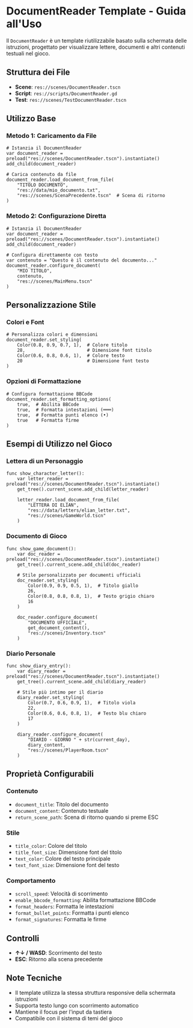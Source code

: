 # DocumentReader Template - Guida all'Uso

Il `DocumentReader` è un template riutilizzabile basato sulla schermata delle istruzioni, progettato per visualizzare lettere, documenti e altri contenuti testuali nel gioco.

## Struttura dei File

- **Scene**: `res://scenes/DocumentReader.tscn`
- **Script**: `res://scripts/DocumentReader.gd`
- **Test**: `res://scenes/TestDocumentReader.tscn`

## Utilizzo Base

### Metodo 1: Caricamento da File

```gdscript
# Istanzia il DocumentReader
var document_reader = preload("res://scenes/DocumentReader.tscn").instantiate()
add_child(document_reader)

# Carica contenuto da file
document_reader.load_document_from_file(
    "TITOLO DOCUMENTO",
    "res://data/mio_documento.txt",
    "res://scenes/ScenaPrecedente.tscn"  # Scena di ritorno
)
```

### Metodo 2: Configurazione Diretta

```gdscript
# Istanzia il DocumentReader
var document_reader = preload("res://scenes/DocumentReader.tscn").instantiate()
add_child(document_reader)

# Configura direttamente con testo
var contenuto = "Questo è il contenuto del documento..."
document_reader.configure_document(
    "MIO TITOLO",
    contenuto,
    "res://scenes/MainMenu.tscn"
)
```

## Personalizzazione Stile

### Colori e Font

```gdscript
# Personalizza colori e dimensioni
document_reader.set_styling(
    Color(0.8, 0.9, 0.7, 1),  # Colore titolo
    28,                       # Dimensione font titolo
    Color(0.6, 0.8, 0.6, 1),  # Colore testo
    20                        # Dimensione font testo
)
```

### Opzioni di Formattazione

```gdscript
# Configura formattazione BBCode
document_reader.set_formatting_options(
    true,  # Abilita BBCode
    true,  # Formatta intestazioni (═══)
    true,  # Formatta punti elenco (•)
    true   # Formatta firme
)
```

## Esempi di Utilizzo nel Gioco

### Lettera di un Personaggio

```gdscript
func show_character_letter():
    var letter_reader = preload("res://scenes/DocumentReader.tscn").instantiate()
    get_tree().current_scene.add_child(letter_reader)
    
    letter_reader.load_document_from_file(
        "LETTERA DI ELIAN",
        "res://data/letters/elian_letter.txt",
        "res://scenes/GameWorld.tscn"
    )
```

### Documento di Gioco

```gdscript
func show_game_document():
    var doc_reader = preload("res://scenes/DocumentReader.tscn").instantiate()
    get_tree().current_scene.add_child(doc_reader)
    
    # Stile personalizzato per documenti ufficiali
    doc_reader.set_styling(
        Color(0.9, 0.9, 0.5, 1),  # Titolo giallo
        26,
        Color(0.8, 0.8, 0.8, 1),  # Testo grigio chiaro
        16
    )
    
    doc_reader.configure_document(
        "DOCUMENTO UFFICIALE",
        get_document_content(),
        "res://scenes/Inventory.tscn"
    )
```

### Diario Personale

```gdscript
func show_diary_entry():
    var diary_reader = preload("res://scenes/DocumentReader.tscn").instantiate()
    get_tree().current_scene.add_child(diary_reader)
    
    # Stile più intimo per il diario
    diary_reader.set_styling(
        Color(0.7, 0.6, 0.9, 1),  # Titolo viola
        22,
        Color(0.6, 0.6, 0.8, 1),  # Testo blu chiaro
        17
    )
    
    diary_reader.configure_document(
        "DIARIO - GIORNO " + str(current_day),
        diary_content,
        "res://scenes/PlayerRoom.tscn"
    )
```

## Proprietà Configurabili

### Contenuto
- `document_title`: Titolo del documento
- `document_content`: Contenuto testuale
- `return_scene_path`: Scena di ritorno quando si preme ESC

### Stile
- `title_color`: Colore del titolo
- `title_font_size`: Dimensione font del titolo
- `text_color`: Colore del testo principale
- `text_font_size`: Dimensione font del testo

### Comportamento
- `scroll_speed`: Velocità di scorrimento
- `enable_bbcode_formatting`: Abilita formattazione BBCode
- `format_headers`: Formatta le intestazioni
- `format_bullet_points`: Formatta i punti elenco
- `format_signatures`: Formatta le firme

## Controlli

- **↑↓ / WASD**: Scorrimento del testo
- **ESC**: Ritorno alla scena precedente

## Note Tecniche

- Il template utilizza la stessa struttura responsive della schermata istruzioni
- Supporta testo lungo con scorrimento automatico
- Mantiene il focus per l'input da tastiera
- Compatibile con il sistema di temi del gioco